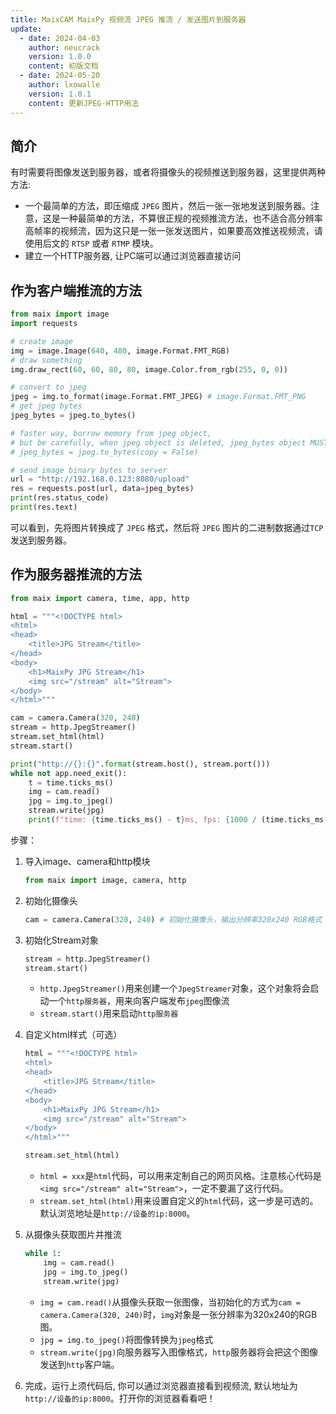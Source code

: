 ```yaml
---
title: MaixCAM MaixPy 视频流 JPEG 推流 / 发送图片到服务器
update:
  - date: 2024-04-03
    author: neucrack
    version: 1.0.0
    content: 初版文档
  - date: 2024-05-20
    author: lxowalle
    version: 1.0.1
    content: 更新JPEG-HTTP用法
---
```


## 简介

有时需要将图像发送到服务器，或者将摄像头的视频推送到服务器，这里提供两种方法:

- 一个最简单的方法，即压缩成 `JPEG` 图片，然后一张一张地发送到服务器。注意，这是一种最简单的方法，不算很正规的视频推流方法，也不适合高分辨率高帧率的视频流，因为这只是一张一张发送图片，如果要高效推送视频流，请使用后文的 `RTSP` 或者 `RTMP` 模块。
- 建立一个HTTP服务器, 让PC端可以通过浏览器直接访问

## 作为客户端推流的方法

```python
from maix import image
import requests

# create image
img = image.Image(640, 480, image.Format.FMT_RGB)
# draw something
img.draw_rect(60, 60, 80, 80, image.Color.from_rgb(255, 0, 0))

# convert to jpeg
jpeg = img.to_format(image.Format.FMT_JPEG) # image.Format.FMT_PNG
# get jpeg bytes
jpeg_bytes = jpeg.to_bytes()

# faster way, borrow memory from jpeg object,
# but be carefully, when jpeg object is deleted, jpeg_bytes object MUST NOT be used, or program will crash
# jpeg_bytes = jpeg.to_bytes(copy = False)

# send image binary bytes to server
url = "http://192.168.0.123:8080/upload"
res = requests.post(url, data=jpeg_bytes)
print(res.status_code)
print(res.text)
```

可以看到，先将图片转换成了 `JPEG` 格式，然后将 `JPEG` 图片的二进制数据通过`TCP`发送到服务器。

## 作为服务器推流的方法

```python
from maix import camera, time, app, http

html = """<!DOCTYPE html>
<html>
<head>
    <title>JPG Stream</title>
</head>
<body>
    <h1>MaixPy JPG Stream</h1>
    <img src="/stream" alt="Stream">
</body>
</html>"""

cam = camera.Camera(320, 240)
stream = http.JpegStreamer()
stream.set_html(html)
stream.start()

print("http://{}:{}".format(stream.host(), stream.port()))
while not app.need_exit():
    t = time.ticks_ms()
    img = cam.read()
    jpg = img.to_jpeg()
    stream.write(jpg)
    print(f"time: {time.ticks_ms() - t}ms, fps: {1000 / (time.ticks_ms() - t)}")
```


步骤：

1. 导入image、camera和http模块

   ```python
   from maix import image, camera, http
   ```

2. 初始化摄像头

   ```python
   cam = camera.Camera(320, 240) # 初始化摄像头，输出分辨率320x240 RGB格式
   ```

3. 初始化Stream对象

   ```python
   stream = http.JpegStreamer()
   stream.start()
   ```

   - `http.JpegStreamer()`用来创建一个`JpegStreamer`对象，这个对象将会启动一个`http服务器`，用来向客户端发布`jpeg`图像流
   - `stream.start()`用来启动`http服务器`

4. 自定义html样式（可选）

   ```python
   html = """<!DOCTYPE html>
   <html>
   <head>
       <title>JPG Stream</title>
   </head>
   <body>
       <h1>MaixPy JPG Stream</h1>
       <img src="/stream" alt="Stream">
   </body>
   </html>"""
   
   stream.set_html(html)
   ```

   - `html = xxx`是`html`代码，可以用来定制自己的网页风格。注意核心代码是`<img src="/stream" alt="Stream">`，一定不要漏了这行代码。
   - `stream.set_html(html)`用来设置自定义的`html`代码，这一步是可选的。默认浏览地址是`http://设备的ip:8000`。

5. 从摄像头获取图片并推流

   ```python
   while 1:
       img = cam.read()
       jpg = img.to_jpeg()
       stream.write(jpg)
   ```

   - `img = cam.read()`从摄像头获取一张图像，当初始化的方式为`cam = camera.Camera(320, 240)`时，`img`对象是一张分辨率为320x240的RGB图。
   - `jpg = img.to_jpeg()`将图像转换为`jpeg`格式
   - `stream.write(jpg)`向服务器写入图像格式，`http`服务器将会把这个图像发送到`http`客户端。

6. 完成，运行上须代码后, 你可以通过浏览器直接看到视频流, 默认地址为`http://设备的ip:8000`。打开你的浏览器看看吧！

   
